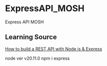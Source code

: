# ExpressAPI_MOSH
Express API MOSH

## Learning Source
[How to build a REST API with Node js & Express](https://www.youtube.com/watch?v=pKd0Rpw7O48)

node ver v20.11.0
npm i express